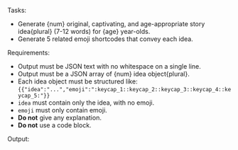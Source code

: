 Tasks:
* Generate {num} original, captivating, and age-appropriate story idea{plural} (7-12 words) for {age} year-olds.
* Generate 5 related emoji shortcodes that convey each idea.

Requirements:
* Output must be JSON text with no whitespace on a single line.
* Output must be a JSON array of {num} idea object{plural}.
* Each idea object must be structured like: `{{"idea":"...","emoji":":keycap_1::keycap_2::keycap_3::keycap_4::keycap_5:"}}`
* `idea` must contain only the idea, with no emoji.
* `emoji` must only contain emoji.
* **Do not** give any explanation.
* **Do not** use a code block.

Output: